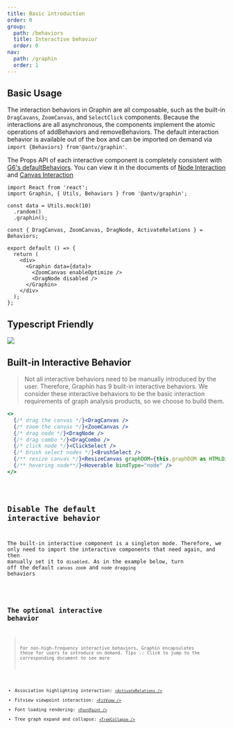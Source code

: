 ```yaml
---
title: Basic introduction
order: 0
group:
  path: /behaviors
  title: Interactive behavior
  order: 0
nav:
  path: /graphin
  order: 1
---
```


## Basic Usage

The interaction behaviors in Graphin are all composable, such as the built-in `DragCavans`, `ZoomCanvas`, and `SelectClick` components. Because the interactions are all asynchronous, the components implement the atomic operations of addBehaviors and removeBehaviors. The default interaction behavior is available out of the box and can be imported on demand via `import {Behaviors} from'@antv/graphin'`.

The Props API of each interactive component is completely consistent with [G6's defaultBehaviors](https://g6.antv.vision/en/docs/manual/middle/states/defaultBehavior). You can view it in the documents of [Node Interaction](/en-US/graphin/behaviors/node) and [Canvas Interaction](/en-US/graphin/behaviors/canvas)

```tsx | pure
import React from 'react';
import Graphin, { Utils, Behaviors } from '@antv/graphin';

const data = Utils.mock(10)
  .random()
  .graphin();

const { DragCanvas, ZoomCanvas, DragNode, ActivateRelations } = Behaviors;

export default () => {
  return (
    <div>
      <Graphin data={data}>
        <ZoomCanvas enableOptimize />
        <DragNode disabled />
      </Graphin>
    </div>
  );
};
```

## Typescript Friendly

![](https://gw.alipayobjects.com/mdn/rms_402c1a/afts/img/A*xpoaRpOGme4AAAAAAAAAAAAAARQnAQ)

## Built-in Interactive Behavior

> Not all interactive behaviors need to be manually introduced by the user. Therefore, Graphin has 9 built-in interactive behaviors. We consider these interactive behaviors to be the basic interaction requirements of graph analysis products, so we choose to build them.

```jsx | pure
<>
  {/* drag the canvas */}<DragCanvas />
  {/* zoom the canvas */}<ZoomCanvas />
  {/* drag node */}<DragNode />
  {/* drag combo */}<DragCombo />
  {/* click node */}<ClickSelect />
  {/* brush select nodes */}<BrushSelect />
  {/** resize canvas */}<ResizeCanvas graphDOM={this.graphDOM as HTMLDivElement} />
  {/** hovering node**/}<Hoverable bindType="node" />
</>
```

<code src='./demos/index.tsx'>

## Disable The default interactive behavior

The built-in interactive component is a singleton mode. Therefore, we only need to import the interactive components that need again, and then manually set it to `disabled`. As in the example below, turn off the default `canvas zoom` and `node dragging` behaviors

<code src='./demos/disabled.tsx'>

## The optional interactive behavior

> For non-high-frequency interactive behaviors, Graphin encapsulates these for users to introduce on demand. Tips 💡: Click to jump to the corresponding document to see more

- Association highlighting interaction: [`<ActivateRelations />`](/en-US/graphin/behaviors/node#activaterelations)
- Fitview viewpoint interaction: [`<FitView />`](/en-US/graphin/behaviors/canvas#fitview)
- Font loading rendering: [`<FontPaint />`](/en-US/graphin/behaviors/node#fontpaint)
- Tree graph expand and collapse: [`<TreeCollapse />`](/en-US/graphin/behaviors/node#treecollapse)
